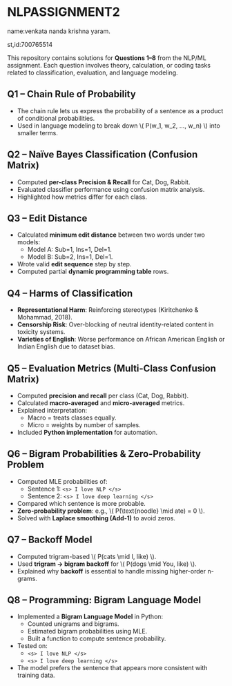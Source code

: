 # NLPASSIGNMENT2
name:venkata nanda krishna yaram.

st,id:700765514

This repository contains solutions for **Questions 1–8** from the NLP/ML assignment. Each question involves theory, calculation, or coding tasks related to classification, evaluation, and language modeling.  

## **Q1 – Chain Rule of Probability**  
- The chain rule lets us express the probability of a sentence as a product of conditional probabilities.  
- Used in language modeling to break down \\( P(w_1, w_2, …, w_n) \\) into smaller terms.
 
## **Q2 – Naïve Bayes Classification (Confusion Matrix)**  
- Computed **per-class Precision & Recall** for Cat, Dog, Rabbit.  
- Evaluated classifier performance using confusion matrix analysis.  
- Highlighted how metrics differ for each class.  

## **Q3 – Edit Distance**  
- Calculated **minimum edit distance** between two words under two models:  
  - Model A: Sub=1, Ins=1, Del=1.  
  - Model B: Sub=2, Ins=1, Del=1.  
- Wrote valid **edit sequence** step by step.  
- Computed partial **dynamic programming table** rows.  

## **Q4 – Harms of Classification**  
- **Representational Harm**: Reinforcing stereotypes (Kiritchenko & Mohammad, 2018).  
- **Censorship Risk**: Over-blocking of neutral identity-related content in toxicity systems.  
- **Varieties of English**: Worse performance on African American English or Indian English due to dataset bias.  

## **Q5 – Evaluation Metrics (Multi-Class Confusion Matrix)**  
- Computed **precision and recall** per class (Cat, Dog, Rabbit).  
- Calculated **macro-averaged** and **micro-averaged** metrics.  
- Explained interpretation:  
  - Macro = treats classes equally.  
  - Micro = weights by number of samples.  
- Included **Python implementation** for automation.  

## **Q6 – Bigram Probabilities & Zero-Probability Problem**  
- Computed MLE probabilities of:  
  - Sentence 1: `<s> I love NLP </s>`  
  - Sentence 2: `<s> I love deep learning </s>`  
- Compared which sentence is more probable.  
- **Zero-probability problem**: e.g., \\( P(\\text{noodle} \\mid ate) = 0 \\).  
- Solved with **Laplace smoothing (Add-1)** to avoid zeros.  

## **Q7 – Backoff Model**  
- Computed trigram-based \\( P(cats \\mid I, like) \\).  
- Used **trigram → bigram backoff** for \\( P(dogs \\mid You, like) \\).  
- Explained why **backoff** is essential to handle missing higher-order n-grams.  

## **Q8 – Programming: Bigram Language Model**  
- Implemented a **Bigram Language Model** in Python:  
  - Counted unigrams and bigrams.  
  - Estimated bigram probabilities using MLE.  
  - Built a function to compute sentence probability.  
- Tested on:  
  - `<s> I love NLP </s>`  
  - `<s> I love deep learning </s>`  
- The model prefers the sentence that appears more consistent with training data. 
